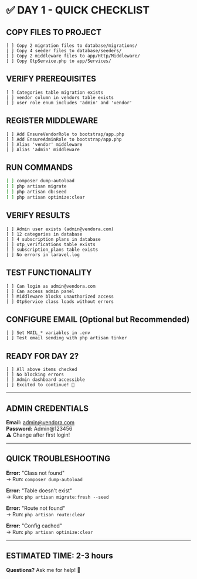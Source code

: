 # ✅ DAY 1 - QUICK CHECKLIST

## COPY FILES TO PROJECT
```
[ ] Copy 2 migration files to database/migrations/
[ ] Copy 4 seeder files to database/seeders/
[ ] Copy 2 middleware files to app/Http/Middleware/
[ ] Copy OtpService.php to app/Services/
```

## VERIFY PREREQUISITES
```
[ ] Categories table migration exists
[ ] vendor column in vendors table exists
[ ] user role enum includes 'admin' and 'vendor'
```

## REGISTER MIDDLEWARE
```
[ ] Add EnsureVendorRole to bootstrap/app.php
[ ] Add EnsureAdminRole to bootstrap/app.php
[ ] Alias 'vendor' middleware
[ ] Alias 'admin' middleware
```

## RUN COMMANDS
```bash
[ ] composer dump-autoload
[ ] php artisan migrate
[ ] php artisan db:seed
[ ] php artisan optimize:clear
```

## VERIFY RESULTS
```
[ ] Admin user exists (admin@vendora.com)
[ ] 12 categories in database
[ ] 4 subscription plans in database
[ ] otp_verifications table exists
[ ] subscription_plans table exists
[ ] No errors in laravel.log
```

## TEST FUNCTIONALITY
```
[ ] Can login as admin@vendora.com
[ ] Can access admin panel
[ ] Middleware blocks unauthorized access
[ ] OtpService class loads without errors
```

## CONFIGURE EMAIL (Optional but Recommended)
```
[ ] Set MAIL_* variables in .env
[ ] Test email sending with php artisan tinker
```

## READY FOR DAY 2?
```
[ ] All above items checked
[ ] No blocking errors
[ ] Admin dashboard accessible
[ ] Excited to continue! 🚀
```

---

## ADMIN CREDENTIALS
**Email:** admin@vendora.com  
**Password:** Admin@123456  
⚠️ Change after first login!

---

## QUICK TROUBLESHOOTING
**Error:** "Class not found"  
→ Run: `composer dump-autoload`

**Error:** "Table doesn't exist"  
→ Run: `php artisan migrate:fresh --seed`

**Error:** "Route not found"  
→ Run: `php artisan route:clear`

**Error:** "Config cached"  
→ Run: `php artisan optimize:clear`

---

## ESTIMATED TIME: 2-3 hours

**Questions?** Ask me for help! 💪